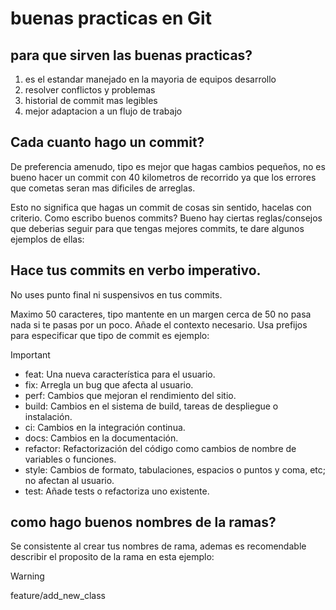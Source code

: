 # buenas practicas en Git
## para que sirven las buenas practicas?
1. es el estandar manejado en la mayoria de equipos desarrollo
2. resolver conflictos y problemas
3. historial de commit mas legibles
4. mejor adaptacion a un flujo de trabajo
## Cada cuanto hago un commit?
De preferencia amenudo, tipo es mejor que hagas cambios pequeños, no es bueno hacer un commit con 40 kilometros de recorrido ya que los errores que cometas seran mas dificiles de arreglas.

Esto no significa que hagas un commit de cosas sin sentido, hacelas con criterio.
Como escribo buenos commits?
Bueno hay ciertas reglas/consejos que deberias seguir para que tengas mejores commits, te dare algunos ejemplos de ellas:

## Hace tus commits en verbo imperativo.
No uses punto final ni suspensivos en tus commits.

Maximo 50 caracteres, tipo mantente en un margen cerca de 50 no pasa nada si te pasas por un poco.
Añade el contexto necesario.
Usa prefijos para especificar que tipo de commit es ejemplo:
>[!IMPORTANT]
> - feat: Una nueva característica para el usuario.
> - fix: Arregla un bug que afecta al usuario.
> - perf: Cambios que mejoran el rendimiento del sitio.
> - build: Cambios en el sistema de build, tareas de despliegue o instalación.
> - ci: Cambios en la integración continua.
> - docs: Cambios en la documentación.
> - refactor: Refactorización del código como cambios de nombre de variables o funciones.
> - style: Cambios de formato, tabulaciones, espacios o puntos y coma, etc; no afectan al usuario.
> - test: Añade tests o refactoriza uno existente.

## como hago buenos nombres de la ramas?

Se consistente al crear tus nombres de rama, ademas es recomendable describir el proposito de la rama en esta ejemplo:
>[!WARNING]
>feature/add_new_class